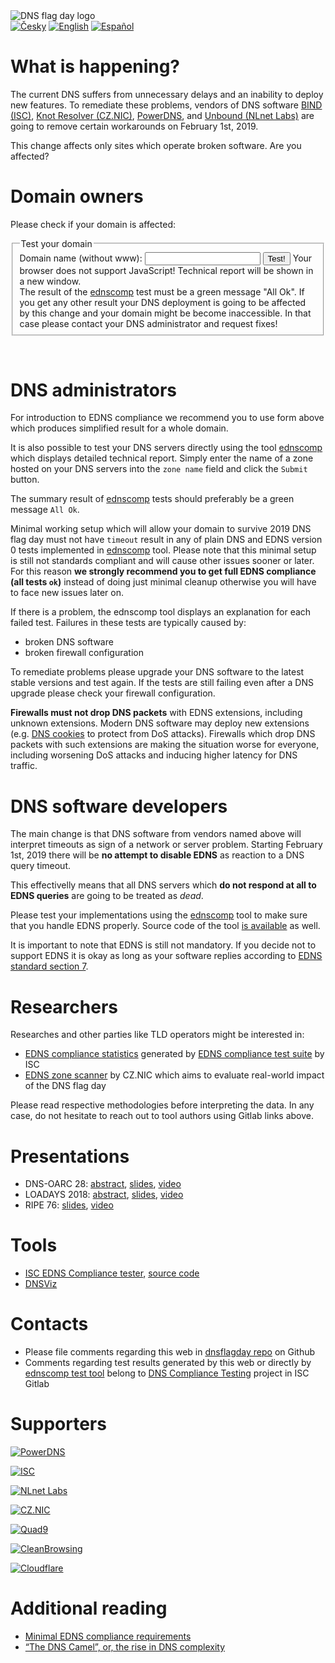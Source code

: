 <img class="logo" alt="DNS flag day logo" src="/images/DNS_Flag.svg">

<div class="translations">
<nav>
	<a href="/cs"><img alt="Česky" src="/flags/cs.svg"/></a>
	<a href="/"><img alt="English" src="/flags/en.svg"/></a>
	<a href="/es"><img alt="Español" src="/flags/es.svg"/></a>
</nav>
</div>

What is happening?
==================
The current DNS suffers from unnecessary delays and an inability to deploy new features. To remediate these problems, vendors of DNS software [BIND (ISC)](https://www.isc.org/blogs/end-to-bandaids/), 
[Knot Resolver (CZ.NIC)](https://en.blog.nic.cz/2018/03/14/together-for-better-stability-speed-and-further-extensibility-of-the-dns-ecosystem/), [PowerDNS](https://blog.powerdns.com/2018/03/22/removing-edns-workarounds/), and [Unbound (NLnet Labs)](https://www.nlnetlabs.nl/news/2018/Jun/07/putting-an-end-to-workarounds-for-broken-software/) are going to remove certain workarounds on February 1st, 2019.

This change affects only sites which operate broken software. Are you affected?

Domain owners
=============
Please check if your domain is affected:
<div id="domain-checker">
	<form action="https://ednscomp.isc.org/ednscomp" method="GET" target="_blank">
		<fieldset>
			<legend>Test your domain</legend>
			<label for="zone">Domain name (without www):
				<input type="text" name="zone" id="zone" required>
			</label>
			<input type="submit" value="Test!">
			<noscript>Your browser does not support JavaScript! Technical report will be shown in a new window.<br>
The result of the <a href="https://ednscomp.isc.org/ednscomp">ednscomp</a> test must be a green message "All Ok". If you get any other result your DNS deployment is going to be affected by this change and your domain might be become inaccessible. In that case please contact your DNS administrator and request fixes!
			</noscript>
		</fieldset>
	</form>
</div>
<script><!-- translate the form above and these constants, please keep the whitespaces! -->
const domainCheckerInit = {
	placeIntoElement: document.getElementById( "domain-checker" ),
	texts: {
		formTitle: 'Test your domain',
		labelText: 'Domain name (without www): ',
		submitText: 'Test!',
		reportOkHtml: ': <span style="color: green;">All Ok!</span></div>' +
		'<div><img style="height: 5em;" src="/signs/ok.svg"/></div>' +
		'<div>This domain is perfectly ready, congratulations!',

		reportCompatibleHtml: ': <span style="color: orange;">Minor problems detected!</span></div>' +
		'<div><img style="height: 5em;" src="/signs/compatible.svg"/></div>' +
		'<div>This domain is going to work after the 2019 DNS flag day BUT it does not support the latest DNS standards. As a consequence this domain cannot support the latest security features and might be an easier target for network attackers than necessary, and might face other issues later on. We recommend your domain administrator to fix issues listed in the following',

		reportHighLatency: ': <span style="color: red;">Serious problem detected!</span></div>' +
		'<div><img style="height: 5em;" src="/signs/high_latency.svg"/></div>' +
		'<div>This domain will face issues after the 2019 DNS flag day. It will work in practice, BUT clients will experience delays when accessing this domain. We recommend you request a fix from your domain administrator! You can refer them to https://dnsflagday.net/ and',

		reportFailHtml: ': <span style="font-weight: bold; color: red;">Fatal error detected!</span></div>' +
		'<div><img style="height: 5em;" src="/signs/dead.svg"/></div>' +
		'<div>This domain is going to STOP WORKING after the 2019 DNS flag day! Please retry the test to eliminate random network failures. If the problem persists you really need to request a fix from your domain administrator. You can refer them to https://dnsflagday.net/ and',

		reportTestErrorHtml: ': Test cannot be evaluated because of an error. Please make sure the domain name entered refers to a <strong>DNS zone</strong>, i.e. use "example.com" instead of "www.example.com". Retry the test to eliminate random network failures or investigate',
		reportLinkText: ' technical report ',  // text before URL to report
	},
	status: {
		loading: 'Testing in progress, please wait… It might take several tens of seconds.',
		done: 'Testing completed:',
		errorApi: 'Communication error! API unavailable… please try again later',
		errorInput: 'Invalid input or other unexpected error, sorry!',
	},
};
</script>
<script src="/domain-checker.js"></script>
<br>

DNS administrators
==================
For introduction to EDNS compliance we recommend you to use form above which produces simplified result for a whole domain.

It is also possible to test your DNS servers directly using the tool [ednscomp](https://ednscomp.isc.org/ednscomp) which displays detailed technical report. Simply enter the name of a zone hosted on your DNS servers into the `zone name` field and click the `Submit` button.

The summary result of [ednscomp](https://ednscomp.isc.org/ednscomp) tests should preferably be a green message `All Ok`.

Minimal working setup which will allow your domain to survive 2019 DNS flag day must not have `timeout` result in any of plain DNS and EDNS version 0 tests implemented in [ednscomp](https://ednscomp.isc.org/ednscomp) tool. Please note that this minimal setup is still not standards compliant and will cause other issues sooner or later. For this reason **we strongly recommend you to get full EDNS compliance (all tests `ok`)** instead of doing just minimal cleanup otherwise you will have to face new issues later on.

If there is a problem, the ednscomp tool displays an explanation for each failed test. Failures in these tests are typically caused by:
* broken DNS software
* broken firewall configuration

To remediate problems please upgrade your DNS software to the latest stable versions and test again. If the tests are still failing even after a DNS upgrade please check your firewall configuration.

**Firewalls must not drop DNS packets** with EDNS extensions, including unknown extensions. Modern DNS software may deploy new extensions (e.g. [DNS cookies](https://tools.ietf.org/html/rfc7873) to protect from DoS attacks). Firewalls which drop DNS packets with such extensions are making the situation worse for everyone, including worsening DoS attacks and inducing higher latency for DNS traffic.

DNS software developers
=======================
The main change is that DNS software from vendors named above will interpret timeouts as sign of a network or server problem. Starting February 1st, 2019 there will be **no attempt to disable EDNS** as reaction to a DNS query timeout.

This effectivelly means that all DNS servers which **do not respond at all to EDNS queries** are going to be treated as *dead*.

Please test your implementations using the [ednscomp](https://ednscomp.isc.org/ednscomp) tool to make sure that you handle EDNS properly. Source code of the tool [is available](https://gitlab.isc.org/isc-projects/DNS-Compliance-Testing) as well.

It is important to note that EDNS is still not mandatory. If you decide not to support EDNS it is okay as long as your software replies according to [EDNS standard section 7](https://tools.ietf.org/html/rfc6891#section-7).

Researchers
===========
Researches and other parties like TLD operators might be interested in:
 * [EDNS compliance statistics](https://ednscomp.isc.org/) generated by [EDNS compliance test suite](https://gitlab.isc.org/isc-projects/DNS-Compliance-Testing) by ISC
 * [EDNS zone scanner](https://gitlab.labs.nic.cz/knot/edns-zone-scanner/) by CZ.NIC which aims to evaluate real-world impact of the DNS flag day

Please read respective methodologies before interpreting the data. In any case, do not hesitate to reach out to tool authors using Gitlab links above.

Presentations
=============

 * DNS-OARC 28: [abstract](https://indico.dns-oarc.net/event/28/contributions/515/), [slides](https://indico.dns-oarc.net/event/28/contributions/515/attachments/490/799/Removing_EDNS_Workarounds.pdf), [video](https://www.youtube.com/watch?v=9YYH8JFH_bY&feature=youtu.be&t=5198)
 * LOADAYS 2018: [abstract](http://loadays.org/pages/dnsupdate.html), [slides](http://loadays.org/files/plexis-edns-workaround-removal-loadays-2018.pdf), [video](https://www.youtube.com/watch?v=OXbbH0ORmSY)
 * RIPE 76: [slides](https://ripe76.ripe.net/presentations/159-edns.pdf), [video](https://ripe76.ripe.net/archives/video/161)

Tools
=====

 * [ISC EDNS Compliance tester](https://ednscomp.isc.org/), [source code](https://gitlab.isc.org/isc-projects/DNS-Compliance-Testing)
 * [DNSViz](http://dnsviz.net/)

Contacts
========

 * Please file comments regarding this web in [dnsflagday repo](https://github.com/dns-violations/dnsflagday/issues) on Github
 * Comments regarding test results generated by this web or directly by [ednscomp test tool](https://ednscomp.isc.org/ednscomp) belong to [DNS Compliance Testing](https://gitlab.isc.org/isc-projects/DNS-Compliance-Testing) project in ISC Gitlab

Supporters
==========
<script id="do-not-translate-randomize-this-section" src="/supporters-randomiser.js" defer></script>

[![PowerDNS](/images/powerdns.png)](https://www.powerdns.com/)

[![ISC](/images/isc.png)](https://www.isc.org/)

[![NLnet Labs](/images/nlnetlabs.svg)](https://nlnetlabs.nl/)

[![CZ.NIC](/images/cznic.svg)](https://www.nic.cz/)

[![Quad9](/images/quad9.png)](https://quad9.net/)

[![CleanBrowsing](https://cleanbrowsing.org/images/CleanBrowsing-logo-small-dark.png)](https://cleanbrowsing.org/)

[![Cloudflare](/images/cloudflare.png)](https://www.cloudflare.com/)

Additional reading
==================
 * [Minimal EDNS compliance requirements](https://datatracker.ietf.org/doc/draft-spacek-edns-camel-diet/)
 * [“The DNS Camel”, or, the rise in DNS complexity](https://blog.powerdns.com/2018/03/22/the-dns-camel-or-the-rise-in-dns-complexit/)
